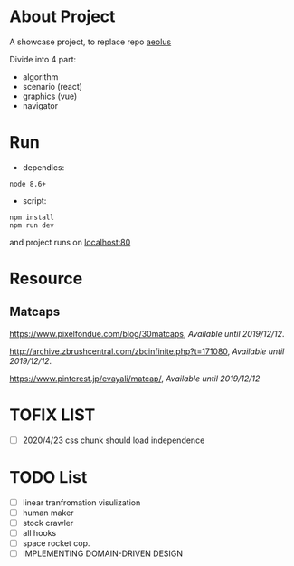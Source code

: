 
# About Project
A showcase project, to replace repo [aeolus](https://github.com/Astroleander/weboratory)

Divide into 4 part:
- algorithm
- scenario (react)
- graphics (vue)
- navigator

# Run
+ dependics:
```
node 8.6+
```
+ script:
```
npm install
npm run dev
```
and project runs on [localhost:80](http://localhost/)
# Resource
## Matcaps
https://www.pixelfondue.com/blog/30matcaps, *Available until 2019/12/12*.

http://archive.zbrushcentral.com/zbcinfinite.php?t=171080, *Available until 2019/12/12*.

https://www.pinterest.jp/evayali/matcap/, *Available until 2019/12/12*

# TOFIX LIST
+ [ ] 2020/4/23 css chunk should load independence

# TODO List
+ [ ] linear tranfromation visulization
+ [ ] human maker
+ [ ] stock crawler
+ [ ] all hooks
+ [ ] space rocket cop.
+ [ ] IMPLEMENTING DOMAIN-DRIVEN DESIGN